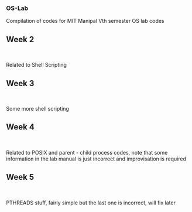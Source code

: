 ### OS-Lab
Compilation of codes for MIT Manipal Vth semester OS lab codes
&nbsp;

## Week 2
&nbsp;

Related to Shell Scripting
&nbsp;

## Week 3
&nbsp;

Some more shell scripting
&nbsp;

## Week 4
&nbsp;

Related to POSIX and parent - child process codes, note that some information in the lab manual is just incorrect and improvisation is required
&nbsp;
## Week 5
&nbsp;

PTHREADS stuff, fairly simple but the last one is incorrect, will fix later